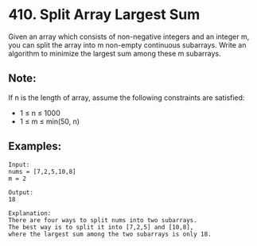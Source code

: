 # 410. Split Array Largest Sum

Given an array which consists of non-negative integers and an integer m, you can split the array into m non-empty continuous subarrays. Write an algorithm to minimize the largest sum among these m subarrays.

## Note:

If n is the length of array, assume the following constraints are satisfied:

* 1 ≤ n ≤ 1000
* 1 ≤ m ≤ min(50, n)

## Examples:

```
Input:
nums = [7,2,5,10,8]
m = 2

Output:
18

Explanation:
There are four ways to split nums into two subarrays.
The best way is to split it into [7,2,5] and [10,8],
where the largest sum among the two subarrays is only 18.
```